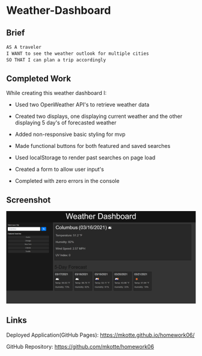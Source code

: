 # Weather-Dashboard

## Brief

```md
AS A traveler
I WANT to see the weather outlook for multiple cities
SO THAT I can plan a trip accordingly
```


## Completed Work

While creating this weather dashboard I:

* Used two OpenWeather API's to retrieve weather data

* Created two displays, one displaying current weather and the other displaying 5 day's of forecasted weather

* Added non-responsive basic styling for mvp 

* Made functional buttons for both featured and saved searches

* Used localStorage to render past searches on page load

* Created a form to allow user input's 

* Completed with zero errors in the console


## Screenshot

![screenshot of the homework assignment's, finished website](./assets/images/Homework06-screenshot.png)


## Links

Deployed Application(GitHub Pages): https://mkotte.github.io/homework06/

GitHub Repository: https://github.com/mkotte/homework06
